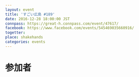 ```yaml
---
layout: event
title: 'すごい広島 #189'
date: 2016-12-28 18:00:00 JST
connpass: https://great-h.connpass.com/event/47617/
facebook: https://www.facebook.com/events/545469035660916/
togetter:
place: shakehands
categories: events
---
```


# 参加者
